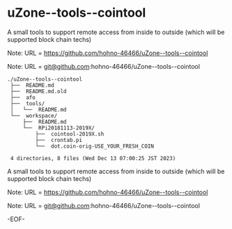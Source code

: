 # uZone--tools--cointool

A small tools to support remote access from inside to outside (which will be supported block chain techs)

Note: URL = https://github.com/hohno-46466/uZone--tools--cointool

Note: URL = git@github.com:hohno-46466/uZone--tools--cointool

    ./uZone--tools--cointool
     ├──  README.md
     ├──  README.md.old
     ├──  afo
     ├──  tools/
     │   └──  README.md
     └──  workspace/
         ├──  README.md
         └──  RPi20181113-2019X/
             ├──  cointool-2019X.sh
             ├──  crontab.pi
             └──  dot.coin-orig-USE_YOUR_FRESH_COIN
     
     4 directories, 8 files (Wed Dec 13 07:00:25 JST 2023)


A small tools to support remote access from inside to outside (which will be supported block chain techs)

Note: URL = https://github.com/hohno-46466/uZone--tools--cointool

Note: URL = git@github.com:hohno-46466/uZone--tools--cointool

-EOF-
